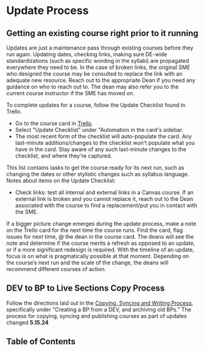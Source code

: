 # Update Process

## Getting an existing course right prior to it running

Updates are just a maintenance pass through existing courses before they run again. Updating dates, checking links, making sure DE-wide standardizations (such as specific wording in the syllabi) are propagated everywhere they need to be. In the case of broken links, the original SME who designed the course may be consulted to replace the link with an adequate new resource. Reach out to the appropriate Dean if you need any guidance on who to reach out to. The dean may also refer you to the current course instructor if the SME has moved on.

To complete updates for a course, follow the Update Checklist found in Trello.
- Go to the course card in [Trello](https://trello.com/b/7Ozmsgta/course-roll-outs).
- Select "Update Checklist" under "Automation in the card's sidebar.
- The most recent form of the checklist will auto-populate the card.
<note>Any last-minute additions/changes to the checklist won't populate what you have in the card. Stay aware of any such last-minute changes to the checklist, and where they're captured. </note>

This list contains tasks to get the course ready for its next run, such as changing the dates or other stylistic changes such as syllabus language.
Notes about items on the Update Checklist:
- Check links: test all internal and external links in a Canvas course. If an external link is broken and you cannot replace it, reach out to the Dean associated with the course to find a replacement/put you in contact with the SME.

If a bigger picture change emerges during the update process, make a note on the Trello card for the next time the course runs. Find the card, flag issues for next time, @ the dean in the course card. The deans will see the note and determine if the course merits a refresh as opposed to an update, or if a more significant redesign is required. With the timeline of an update, focus is on what is pragmatically possible at that moment. Depending on the course’s next run and the scale of the change, the deans will recommend different courses of action.

## DEV to BP to Live Sections Copy Process

Follow the directions laid out in the [Copying, Syncing and Writing Process](Copying.md), specifically under "Creating a BP from a DEV, and archiving old BPs."
<note>The process for copying, syncing and publishing courses as part of updates changed <strong>5.15.24</strong></note>

## Table of Contents
<toc></toc>